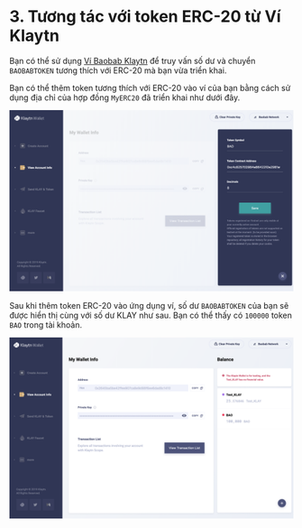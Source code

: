 # 3. Tương tác với token ERC-20 từ Ví Klaytn <a id="3-interacting-with-erc-20-token-from-klaytn-wallet"></a>

Bạn có thể sử dụng [Ví Baobab Klaytn](https://baobab.wallet.klaytn.foundation) để truy vấn số dư và chuyển `BAOBABTOKEN` tương thích với ERC-20 mà bạn vừa triển khai.

Bạn có thể thêm token tương thích với ERC-20 vào ví của bạn bằng cách sử dụng địa chỉ của hợp đồng `MyERC20` đã triển khai như dưới đây.

![ERC20-3-Add\_token](./images/erc20-3-add_token.png)

Sau khi thêm token ERC-20 vào ứng dụng ví, số dư `BAOBABTOKEN` của bạn sẽ được hiển thị cùng với số dư KLAY như sau. Bạn có thể thấy có `100000` token `BAO` trong tài khoản.

![ERC20-4-wallet-token](./images/erc20-4-wallet-token.png)

